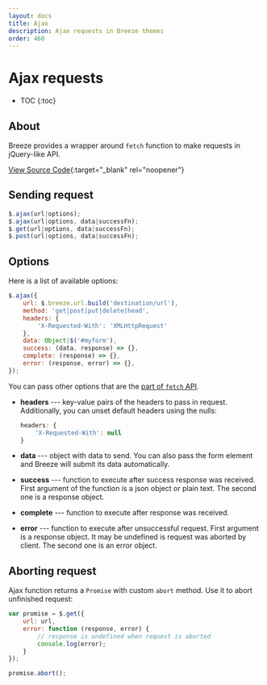 ```yaml
---
layout: docs
title: Ajax
description: Ajax requests in Breeze themes
order: 460
---
```


# Ajax requests

* TOC
{:toc}

## About

Breeze provides a wrapper around `fetch` function to make requests in jQuery-like API.

[View Source Code](https://github.com/breezefront/module-breeze/blob/master/view/frontend/web/js/core/request.js){:target="_blank" rel="noopener"}

## Sending request

```js
$.ajax(url|options);
$.ajax(url|options, data|successFn);
$.get(url|options, data|successFn);
$.post(url|options, data|successFn);
```

## Options

Here is a list of available options:

```js
$.ajax({
    url: $.breeze.url.build('destination/url'),
    method: 'get|post|put|delete|head',
    headers: {
        'X-Requested-With': 'XMLHttpRequest'
    },
    data: Object|$('#myform'),
    success: (data, response) => {},
    complete: (response) => {},
    error: (response, error) => {},
});
```

You can pass other options that are the [part of `fetch` API](https://developer.mozilla.org/en-US/docs/Web/API/fetch).

 -  **headers** --- key-value pairs of the headers to pass in request.
    Additionally, you can unset default headers using the nulls:

    ```js
    headers: {
        'X-Requested-With': null
    }
    ```

 -  **data** --- object with data to send. You can also pass the form element
    and Breeze will submit its data automatically.
 -  **success** --- function to execute after success response was received.
    First argument of the function is a json object or plain text. The second one
    is a response object.
 -  **complete** --- function to execute after response was received.
 -  **error** --- function to execute after unsuccessful request. First argument
    is a response object. It may be undefined is request was aborted by client.
    The second one is an error object.

## Aborting request

Ajax function returns a `Promise` with custom `abort` method. Use it to abort
unfinished request:

```js
var promise = $.get({
    url: url,
    error: function (response, error) {
        // response is undefined when request is aborted
        console.log(error);
    }
});

promise.abort();
```

